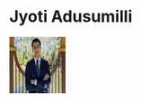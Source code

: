 # Jyoti Adusumilli

<img src="https://github.com/Jay-Adusumilli/Jay-Adusumilli.github.io/blob/main/assests/images/jay1.jpg" alt="photo" style="height: 100px; width:100px;"/>
